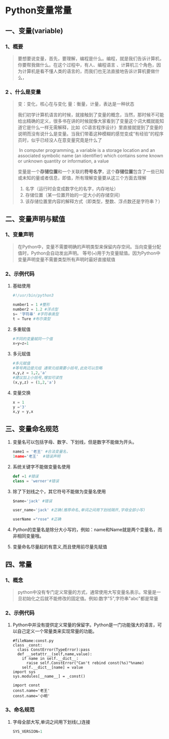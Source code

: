 # Python变量常量

## 一、变量(variable)

### 1、概要

> 要想要说变量，首先，要理解，编程是什么。编程，就是我们告诉计算机，你要帮我做什么。在这个过程中，有人、编程语言 、计算机三个角色，因为计算机是看不懂人类的语言的，而我们也无法直接地告诉计算机要做什么，

### 2 、什么是变量

> 变：变化，核心在与变化 量：衡量，计量，表达是一种状态
>
> 我们初学计算机语言的时候，就接触到了变量的概念，当然，那时候不可能给出精确的定义，很多书在讲的时候就像大家看到了变量这个词大概就能知道它是什么一样无需解释，比如《C语言程序设计》里直接就提到了变量的说明而没有说什么是变量。当我们带着这种模糊的感觉变成“有经验”的程序员时，似乎已经没人在意变量究竟是什么了
>
> ​	In computer programming, a variable is a storage location and an associated symbolic name (an identifier) which contains some known or unknown quantity or information, a value
>
> 变量是一个**存储位置**和一个关联的**符号名字**，这个**存储位置**包含了一些已知或未知的量或者信息，即值，所有理解变量要从这三个方面去理解
>
> 1. 名字（运行时会变成数字化的名字，内存地址）
> 2. 存储位置（某一位置开始的一定大小的存储空间）
> 3. 该存储位置里内容的解释方式（即类型，整数、浮点数还是字符串？）

## 二、变量声明与赋值

### 1、变量声明

> 在Python中，变量不需要明确的声明类型来保留内存空间。当向变量分配值时，Python会自动发出声明。 等号(`=`)用于为变量赋值。因为Python中变量声明变量不需要类型所有声明时最好直接赋值

### 2、示例代码

1. 基础使用

   ```python
   #!/usr/bin/python3 

   number1 = 1 #整形
   number2 = 1.2 #浮点型
   s= '字符串' #字符串类型
   t = Ture #布尔类型
   ```

2. 多重赋值

   ```python
   #不同的变量赋同一个值
   x=y=z=1
   ```

3. 多元赋值

   ```python
   #多元赋值
   #等号两边是元组 通常元组需要小括号,此处可以忽略
   x,y,z = 1,2,'a'
   #建议加上小括号,增加可读性
   (x,y,z) = (1,2,'a')
   ```

4. 变量交换

   ```python
   x = 1
   y ='3'
   x,y = y,x
   ```

## 三、变量命名规范

1. 变量名可以包括字母、数字、下划线，但是数字不能做为开头。

   ```python
   name1 = '老王' #合法变量名，
   1name='老王'  #错误声明
   ```

2. 系统关键字不能做变量名使用

   ```python
   def =1 #错误
   class = 'werner'#错误
   ```

3. 除了下划线之个，其它符号不能做为变量名使用

   ```python
   $name='jack' #错误

   user_name='jack' #正确(推荐命名,单词之间用下划线隔开,字母全部小写)

   userName ="rose" #正确
   ```

4. Python的变量名是除分大小写的，例如：name和Name就是两个变量名，而非相同变量哦。 

5. 变量命名尽量起的有意义,而且使用前尽量先赋值

## 四、常量

### 1、概念

> python中没有专门定义常量的方式，通常使用大写变量名表示。常量是一旦初始化之后就不能修改的固定值。例如:数字"5",字符串"abc"都是常量

### 2、示例代码

1. Python中并没有提供定义常量的保留字。Python是一门功能强大的语言，可以自己定义一个常量类来实现常量的功能。

   ```
   #fileName:const.py
   class _const:
     class ConstError(TypeError):pass
     def __setattr__(self,name,value):
       if name in self.__dict__:
         raise self.ConstError("Can't rebind const(%s)"%name)
       self.__dict__[name] = value
   import sys
   sys.modules[__name__] = _const()
   ```

   ```
   import const
   const.name='老王'
   const.name='小明'
   ```

### 3、命名规范

1. 字母全部大写,单词之间用下划线(_)连接

   ```python
   SYS_VERSION=1
   ```

   ​






